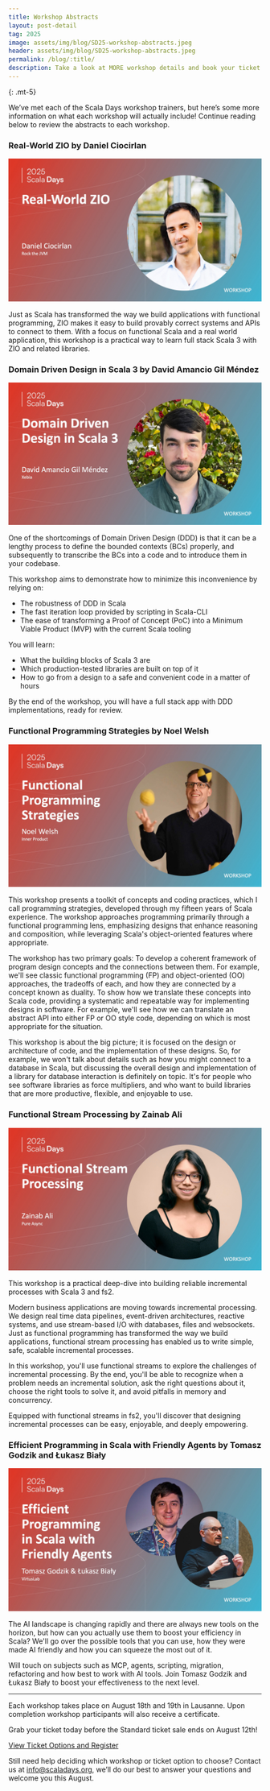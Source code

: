 ```yaml
---
title: Workshop Abstracts
layout: post-detail
tag: 2025
image: assets/img/blog/SD25-workshop-abstracts.jpeg
header: assets/img/blog/SD25-workshop-abstracts.jpeg
permalink: /blog/:title/
description: Take a look at MORE workshop details and book your ticket today before the Early Bird sale ends.
---
```

{: .mt-5}

We’ve met each of the Scala Days workshop trainers, but here’s some more information on what each workshop will actually include! Continue reading below to review the abstracts to each workshop.


### Real-World ZIO by Daniel Ciocirlan

![Workshop Announcement Card](/assets/img/2025/workshops-trainers/SD25-workshop-daniel.jpeg)

Just as Scala has transformed the way we build applications with functional programming, ZIO makes it easy to build provably correct systems and APIs to connect to them. With a focus on functional Scala and a real world application, this workshop is a practical way to learn full stack Scala 3 with ZIO and related libraries.


### Domain Driven Design in Scala 3 by David Amancio Gil Méndez

![Workshop Announcement Card](/assets/img/2025/workshops-trainers/SD25-workshop-david.jpeg)

One of the shortcomings of Domain Driven Design (DDD) is that it can be a lengthy process to define the bounded contexts (BCs) properly, and subsequently to transcribe the BCs into a code and to introduce them in your codebase.

This workshop aims to demonstrate how to minimize this inconvenience by relying on:
- The robustness of DDD in Scala
- The fast iteration loop provided by scripting in Scala-CLI
- The ease of transforming a Proof of Concept (PoC) into a Minimum Viable Product (MVP) with the current Scala tooling

You will learn:
- What the building blocks of Scala 3 are
- Which production-tested libraries are built on top of it
- How to go from a design to a safe and convenient code in a matter of hours

By the end of the workshop, you will have a full stack app with DDD implementations, ready for review.


### Functional Programming Strategies by Noel Welsh

![Workshop Announcement Card](/assets/img/2025/workshops-trainers/SD25-workshop-noel.jpeg)

This workshop presents a toolkit of concepts and coding practices, which I call programming strategies, developed through my fifteen years of Scala experience. The workshop approaches programming primarily through a functional programming lens, emphasizing designs that enhance reasoning and composition, while leveraging Scala's object-oriented features where appropriate.

The workshop has two primary goals:
To develop a coherent framework of program design concepts and the connections between them. For example, we'll see classic functional programming (FP) and object-oriented (OO) approaches, the tradeoffs of each, and how they are connected by a concept known as duality.
To show how we translate these concepts into Scala code, providing a systematic and repeatable way for implementing designs in software. For example, we'll see how we can translate an abstract API into either FP or OO style code, depending on which is most appropriate for the situation.

This workshop is about the big picture; it is focused on the design or architecture of code, and the implementation of these designs. So, for example, we won't talk about details such as how you might connect to a database in Scala, but discussing the overall design and implementation of a library for database interaction is definitely on topic. It's for people who see software libraries as force multipliers, and who want to build libraries that are more productive, flexible, and enjoyable to use.


### Functional Stream Processing by Zainab Ali

![Workshop Announcement Card](/assets/img/2025/workshops-trainers/SD25-workshop-zainab.jpeg)

This workshop is a practical deep-dive into building reliable incremental processes with Scala 3 and fs2.

Modern business applications are moving towards incremental processing. We design real time data pipelines, event-driven architectures, reactive systems, and use stream-based I/O with databases, files and websockets. Just as functional programming has transformed the way we build applications, functional stream processing has enabled us to write simple, safe, scalable incremental processes.

In this workshop, you'll use functional streams to explore the challenges of incremental processing. By the end, you'll be able to recognize when a problem needs an incremental solution, ask the right questions about it, choose the right tools to solve it, and avoid pitfalls in memory and concurrency.

Equipped with functional streams in fs2, you'll discover that designing incremental processes can be easy, enjoyable, and deeply empowering.


### Efficient Programming in Scala with Friendly Agents by Tomasz Godzik and Łukasz Biały

![Workshop Announcement Card](/assets/img/2025/workshops-trainers/SD25-workshop-virtuslab.jpeg)

The AI landscape is changing rapidly and there are always new tools on the horizon, but how can you actually use them to boost your efficiency in Scala? We'll go over the possible tools that you can use, how they were made AI friendly and how you can squeeze the most out of it.

Will touch on subjects such as MCP, agents, scripting, migration, refactoring and how best to work with AI tools. Join Tomasz Godzik and Łukasz Biały to boost your effectiveness to the next level.

---


Each workshop takes place on August 18th and 19th in Lausanne. Upon completion workshop participants will also receive a certificate.

Grab your ticket today before the Standard ticket sale ends on August 12th!

<div class="d-flex justify-content-center align-items-center">
  <a class="btn btn-primary btn-lg fw-bold my-4" href="https://register.event-works.com/lausanne/Scaladays2025/e/lk/k/">View Ticket Options and Register</a>
</div>

Still need help deciding which workshop or ticket option to choose?
Contact us at [info@scaladays.org](mailto:info@scaladays.org), we’ll do our best to answer your questions and welcome you this August.
